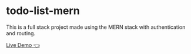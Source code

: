 # todo-list-mern

This is a full stack project made using the MERN stack with authentication and routing.

[Live Demo :point_left:](https://todo-list-mern-bo99.onrender.com)

